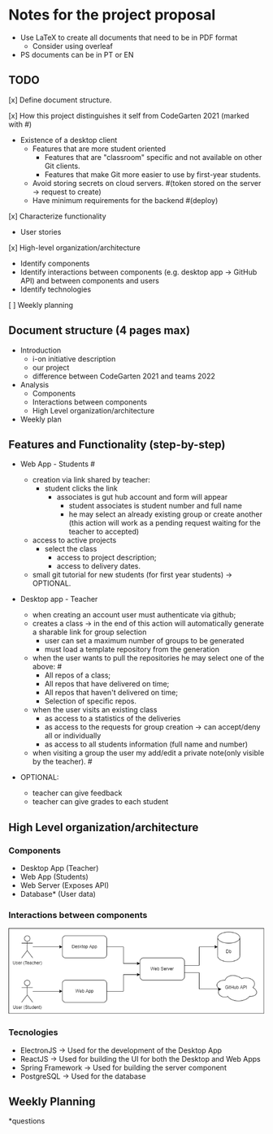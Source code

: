 # Notes for the project proposal

- Use LaTeX to create all documents that need to be in PDF format
  - Consider using overleaf
- PS documents can be in PT or EN

## TODO

[x] Define document structure.

[x] How this project distinguishes it self from CodeGarten 2021 (marked with #)

- Existence of a desktop client
  - Features that are more student oriented
    - Features that are "classroom" specific and not available on other Git clients.
    - Features that make Git more easier to use by first-year students.
  - Avoid storing secrets on cloud servers.           #(token stored on the server -> request to create)
  - Have minimum requirements for the backend         #(deploy)

[x] Characterize functionality

- User stories

[x] High-level organization/architecture

- Identify components
- Identify interactions between components (e.g. desktop app -> GitHub API) and between components and users
- Identify technologies

[ ] Weekly planning

## Document structure (4 pages max)

- Introduction
  - i-on initiative description
  - our project
  - difference between CodeGarten 2021 and teams 2022
- Analysis
  - Components
  - Interactions between components
  - High Level organization/architecture
- Weekly plan

## Features and Functionality (step-by-step)

- Web App - Students                                                                                   #
  - creation via link shared by teacher:
    - student clicks the link
      - associates is gut hub account and form will appear
        - student associates is student number and full name
        - he may select an already existing group or create another (this action will work as a pending request waiting for the teacher to accepted)
  - access to active projects
    - select the class
      - access to project description;
      - access to delivery dates.
  - small git tutorial for new students (for first year students) -> OPTIONAL.

- Desktop app - Teacher
  - when creating an account user must authenticate via github;
  - creates a class -> in the end of this action will automatically generate a sharable link for group selection
    - user can set a maximum number of groups to be generated
    - must load a template repository from the generation
  - when the user wants to pull the repositories he may select one of the above:                        #
    - All repos of a class;
    - All repos that have delivered on time;
    - All repos that haven't delivered on time;
    - Selection of specific repos.
  - when the user visits an existing class
    - as access to a statistics of the deliveries
    - as access to the requests for group creation -> can accept/deny all or individually
    - as access to all students information (full name and number)
  - when visiting a group the user my add/edit a private note(only visible by the teacher).            #

- OPTIONAL:
  - teacher can give feedback
  - teacher can give grades to each student
  
## High Level organization/architecture

### Components

- Desktop App (Teacher)
- Web App (Students)
- Web Server (Exposes API)
- Database* (User data)

### Interactions between components

![](https://github.com/i-on-project/teams/blob/main/docs/2022/interactions_between_components.png)

### Tecnologies

- ElectronJS -> Used for the development of the Desktop App
- ReactJS -> Used for building the UI for both the Desktop and Web Apps
- Spring Framework -> Used for building the server component
- PostgreSQL -> Used for the database

## Weekly Planning

*questions
